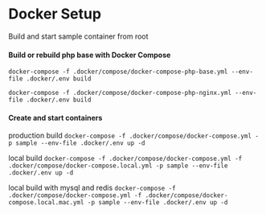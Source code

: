 # Docker Setup

Build and start sample container from root

#### Build or rebuild php base with Docker Compose

`docker-compose -f .docker/compose/docker-compose-php-base.yml --env-file .docker/.env build`

`docker-compose -f .docker/compose/docker-compose-php-nginx.yml --env-file .docker/.env build`

#### Create and start containers
production build
`docker-compose -f .docker/compose/docker-compose.yml -p sample --env-file .docker/.env up -d`

local build
`docker-compose -f .docker/compose/docker-compose.yml -f .docker/compose/docker-compose.local.yml -p sample --env-file .docker/.env up -d`

local build with mysql and redis
`docker-compose -f .docker/compose/docker-compose.yml -f .docker/compose/docker-compose.local.mac.yml -p sample --env-file .docker/.env up -d`
